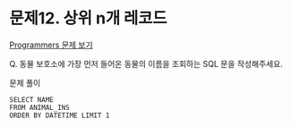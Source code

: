 # 문제12. 상위 n개 레코드
[Programmers 문제 보기](https://school.programmers.co.kr/learn/courses/30/lessons/59405)

Q. 동물 보호소에 가장 먼저 들어온 동물의 이름을 조회하는 SQL 문을 작성해주세요.

문제 풀이
```mysql
SELECT NAME
FROM ANIMAL_INS
ORDER BY DATETIME LIMIT 1
```
